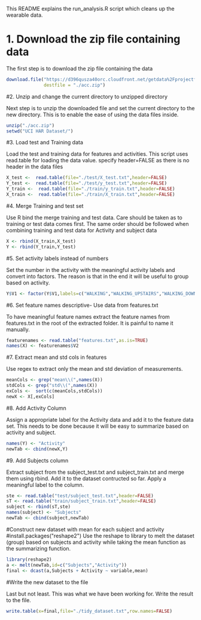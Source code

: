 This README explains the run_analysis.R script which cleans up the wearable data.

# 1. Download the zip file containing data

The first step is to download the zip file containing the data
```R
download.file("https://d396qusza40orc.cloudfront.net/getdata%2Fprojectfiles%2FUCI%20HAR%20Dataset.zip",
              destfile = "./acc.zip")
```

#2. Unzip and change the current directory to unzipped directory

Next step is to unzip the downloaded file and set the current directory to the new directory.
This is to enable the ease of using the data files inside.

```R
unzip("./acc.zip")
setwd("UCI HAR Dataset/")
```

#3. Load test and Training data

Load the test and training data for features and activities. This script uses
read.table for loading the data value. specify header=FALSE as there is no header in the 
data files

```R
X_test <-  read.table(file="./test/X_test.txt",header=FALSE)
Y_test <-  read.table(file="./test/y_test.txt",header=FALSE)
Y_train <-  read.table(file="./train/y_train.txt",header=FALSE)
X_train <-  read.table(file="./train/X_train.txt",header=FALSE)
```

#4. Merge Training and test set

Use R bind the merge training and test data. Care should be taken as to training or test data comes
first. The same order should be followed when combining training and test data for 
Activity and subject data

```R
X <- rbind(X_train,X_test)
Y <- rbind(Y_train,Y_test)
```

#5. Set activity labels instead of numbers

Set the number in the activity with the meaningful activity labels and convert into factors. The reason is that in the end
it will be useful to group based on activity.

```R
Y$V1 <- factor(Y$V1,labels=c("WALKING","WALKING_UPSTAIRS","WALKING_DOWNSTAIRS","SITTING","STANDING","LAYING"))
```

#6. Set feature names descriptive- Use data from features.txt

To have meaningful feature names extract the feature names from features.txt in the root of the extracted folder.
It is painful to name it manually.

```R
featurenames <- read.table("features.txt",as.is=TRUE)
names(X) <- featurenames$V2
```

#7. Extract mean and std cols in features

Use regex to extract only the mean and std deviation of measurements.

```R
meanCols <- grep("mean\\(",names(X))
stdCols <- grep("std\\(",names(X))
exCols <-  sort(c(meanCols,stdCols))
newX <- X[,exCols]
```

#8. Add Activity Column

Assign a appropriate label for the Activity data and add it to the  feature data set. This needs
to be done because it will be easy to summarize based on activity and subject.

```R
names(Y) <- "Activity"
newTab <- cbind(newX,Y)
```

#9. Add Subjects column

Extract subject from the subject_test.txt and subject_train.txt and merge them using rbind.
Add it to the dataset contructed so far. Apply a meaningful label to the column.

```R
ste <- read.table("test/subject_test.txt",header=FALSE)
sT <- read.table("train/subject_train.txt",header=FALSE)
subject <- rbind(sT,ste)
names(subject) <- "Subjects"
newTab <- cbind(subject,newTab)
```

#Construct new dataset with mean for each subject and activity
#install.packages("reshape2")
Use the reshape to library to melt the dataset (group) based on subjects and activity while taking the mean function 
as the summarizing function.

```R
library(reshape2)
a <- melt(newTab,id=c("Subjects","Activity"))
final <- dcast(a,Subjects + Activity ~ variable,mean)
```

#Write the new dataset to the file

Last but not least. This was what we have been working for. Write the result to the file.

```R
write.table(x=final,file="./tidy_dataset.txt",row.names=FALSE)
```


